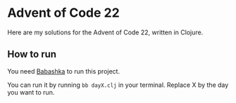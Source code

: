 # Advent of Code 22

Here are my solutions for the Advent of Code 22, written in Clojure.

## How to run
You need [Babashka](https://github.com/babashka/babashka#installation) to run this project.

You can run it by running ``bb dayX.clj`` in your terminal. Replace X by the day you want to run.